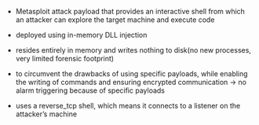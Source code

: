- Metasploit attack payload that provides an interactive shell from which an attacker can explore the target machine and execute code
- deployed using in-memory DLL injection
- resides entirely in memory and writes nothing to disk(no new processes, very limited forensic footprint)


- to circumvent the drawbacks of using specific payloads, while enabling the writing of commands and ensuring encrypted communication
-> no alarm triggering because of specific payloads


- uses a reverse_tcp shell, which means it connects to a listener on the attacker’s machine